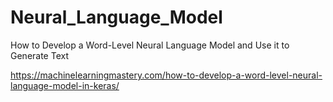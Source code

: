 # Neural_Language_Model
How to Develop a Word-Level Neural Language Model and Use it to Generate Text

https://machinelearningmastery.com/how-to-develop-a-word-level-neural-language-model-in-keras/
